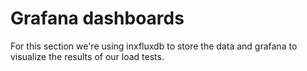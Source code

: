 # Grafana dashboards

For this section we're using inxfluxdb to store the data and grafana to visualize the results of our load tests.


